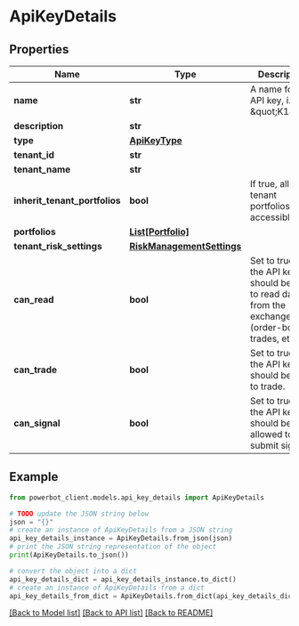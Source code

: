 # ApiKeyDetails


## Properties

Name | Type | Description | Notes
------------ | ------------- | ------------- | -------------
**name** | **str** | A name for the API key, i.e. \&quot;K1\&quot; | 
**description** | **str** |  | [optional] 
**type** | [**ApiKeyType**](ApiKeyType.md) |  | 
**tenant_id** | **str** |  | [optional] 
**tenant_name** | **str** |  | [optional] 
**inherit_tenant_portfolios** | **bool** | If true, all tenant portfolios are accessible. | 
**portfolios** | [**List[Portfolio]**](Portfolio.md) |  | [optional] 
**tenant_risk_settings** | [**RiskManagementSettings**](RiskManagementSettings.md) |  | [optional] 
**can_read** | **bool** | Set to true, if the API key should be able to read data from the exchange (order-book, trades, etc.) | 
**can_trade** | **bool** | Set to true, if the API key should be able to trade. | 
**can_signal** | **bool** | Set to true, if the API key should be allowed to submit signals | 

## Example

```python
from powerbot_client.models.api_key_details import ApiKeyDetails

# TODO update the JSON string below
json = "{}"
# create an instance of ApiKeyDetails from a JSON string
api_key_details_instance = ApiKeyDetails.from_json(json)
# print the JSON string representation of the object
print(ApiKeyDetails.to_json())

# convert the object into a dict
api_key_details_dict = api_key_details_instance.to_dict()
# create an instance of ApiKeyDetails from a dict
api_key_details_from_dict = ApiKeyDetails.from_dict(api_key_details_dict)
```
[[Back to Model list]](../README.md#documentation-for-models) [[Back to API list]](../README.md#documentation-for-api-endpoints) [[Back to README]](../README.md)


